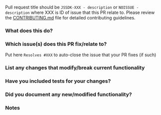 Pull request title should be `JSSDK-XXX - description` or `NOISSUE - description` where XXX is ID of issue that this PR relate to.
Please review the [CONTRIBUTING.md](./CONTRIBUTING.md) file for detailed contributing guidelines.

### What does this do?

### Which issue(s) does this PR fix/relate to?

Put here `Resolves #XXX` to auto-close the issue that your PR fixes (if such)

### List any changes that modify/break current functionality

### Have you included tests for your changes?

### Did you document any new/modified functionality?

### Notes
